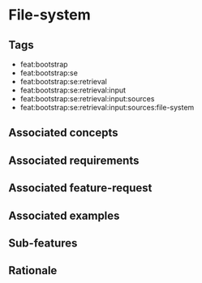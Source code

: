# File-system



## Tags

- feat:bootstrap
- feat:bootstrap:se
- feat:bootstrap:se:retrieval
- feat:bootstrap:se:retrieval:input
- feat:bootstrap:se:retrieval:input:sources
- feat:bootstrap:se:retrieval:input:sources:file-system

## Associated concepts

## Associated requirements

## Associated feature-request

## Associated examples

## Sub-features

## Rationale